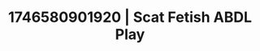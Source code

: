 ---
categories:
- Skin worship
- Sensual selfie
- AI-generated
- Back arch
- Digital dominatrix
- ASMR
- Shadow kink
- Cosplay
image: /assets/images/1746580901920.jpg
layout: post
seo:
  description: Featured content with premium ABDL Play, Scat Fetish. HD images available.
  keywords: ABDL Play, Scat Fetish
  og_image: /assets/images/1746580901920.jpg
  schema_type: VisualArtwork
tags:
- ABDL Play
- Scat Fetish
- '#1746580901920'
title: 1746580901920 | Scat Fetish ABDL Play
---